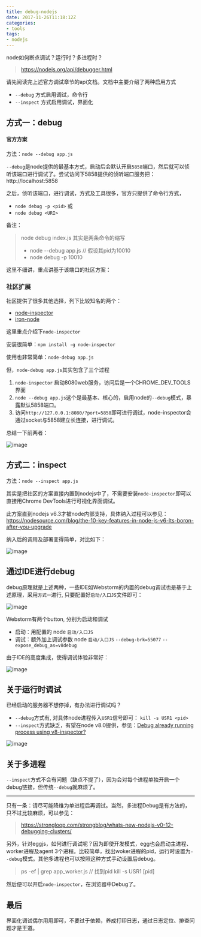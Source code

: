 ```yaml
---
title: debug-nodejs
date: 2017-11-26T11:18:12Z
categories:
- tools
tags:
- nodejs
---
```


node如何断点调试？运行时？多进程时？

> https://nodejs.org/api/debugger.html

请先阅读完上述官方调试章节的api文档。文档中主要介绍了两种启用方式

* `--debug` 方式启用调试，命令行
* `--inspect` 方式启用调试，界面化


## 方式一：debug


#### 官方方案

方法：`node --debug app.js`

`--debug`是node提供的最基本方式，启动后会默认开启`5858`端口，然后就可以侦听该端口进行调试了。尝试访问下5858提供的侦听端口服务把：http://localhost:5858

之后，侦听该端口，进行调试，方式及工具很多，官方只提供了命令行方式，

* `node debug -p <pid>` 或
* `node debug <URI>`


备注：

> node debug index.js 其实是两条命令的缩写
> - node --debug app.js // 假设其pid为10010
> - node debug -p 10010


这里不细讲，重点讲基于该端口的社区方案：

### 社区扩展

社区提供了很多其他选择，列下比较知名的两个：

* [node-inspector](https://github.com/node-inspector/node-inspector)
* [iron-node](http://s-a.github.io/iron-node/)

这里重点介绍下`node-inspector`

安装很简单：`npm install -g node-inspector`

使用也非常简单：`node-debug app.js`

但，`node-debug app.js`其实包含了三个过程

1. `node-inspector` 启动8080web服务，访问后是一个CHROME_DEV_TOOLS界面
2. `node --debug app.js`这个是最基本、核心的，启用node的`--debug`模式，暴露默认5858端口。
3. 访问`http://127.0.0.1:8080/?port=5858`即可进行调试，node-inspector会通过socket与5858建立长连接，进行调试。


总结一下前两者：

![image](https://cloud.githubusercontent.com/assets/1297278/23822659/2d9ae982-068c-11e7-9ac5-6bfaa7d3aab2.png)



## 方式二：inspect


方法：`node --inspect app.js`

其实是把社区的方案直接内置到nodejs中了，不需要安装`node-inspector`即可以直接用Chrome DevTools进行可视化界面调试。

此方案直到nodejs v6.3才被node内部支持，具体纳入过程可以参见：https://nodesource.com/blog/the-10-key-features-in-node-js-v6-lts-boron-after-you-upgrade


纳入后的调用及部署变得简单，对比如下：

![image](https://cloud.githubusercontent.com/assets/1297278/23822666/58f71f42-068c-11e7-89d8-8cbbf5f0a071.png)


## 通过IDE进行debug

debug原理就是上述两种，一些IDE如Webstorm的内置的debug调试也是基于上述原理，采用`方式一`进行, 只要配置好`启动/入口JS`文件即可：

![image](https://cloud.githubusercontent.com/assets/1297278/23823075/426703d8-0695-11e7-9f94-1dcca56d8caf.png)

Webstorm有两个button, 分别为启动和调试

* 启动：用配置的 node `启动/入口JS`
* 调试：额外加上调试参数 node `启动/入口JS` `--debug-brk=55077` `--expose_debug_as=v8debug`

由于IDE的高度集成，使得调试体验非常好：

![image](https://cloud.githubusercontent.com/assets/1297278/23823065/26d92128-0695-11e7-9a00-02df3967c9fd.png)



## 关于运行时调试

已经启动的服务器不想停掉，有办法进行调试吗？

* `--debug`方式有, 对具体node进程传入`USR1`信号即可： `kill -s USR1 <pid>`
* `--inspect`方式缺乏，有望在node v8.0提供，参见：[Debug already running process using v8-inspector?](https://github.com/nodejs/node/issues/8464)

![image](https://cloud.githubusercontent.com/assets/1297278/23822717/80ff748e-068d-11e7-868c-473c481a2a6f.png)


## 关于多进程


`--inspect`方式不会有问题（缺点不提了），因为会对每个进程单独开启一个debug链接，但传统`--debug`就麻烦了。

---------

只有一条：请尽可能降维为单进程后再调试。当然，多进程Debug是有方法的，只不过比较麻烦，可以参见：

> https://strongloop.com/strongblog/whats-new-nodejs-v0-12-debugging-clusters/

另外，针对eggjs，如何进行调试呢？因为即使开发模式，egg也会启动主进程、worker进程及agent 3个进程。比较简单，找出woker进程的pid，运行时设置为`--debug`模式。其他多进程也可以按照这种方式手动设置后debug。

> ps -ef | grep app_worker.js // 找到pid
> kill -s USR1 [pid]

然后便可以开启`node-inspector`，在浏览器中Debug了。

## 最后

界面化调试偶尔用用即可，不要过于依赖，养成打印日志，通过日志定位、排查问题才是王道。
